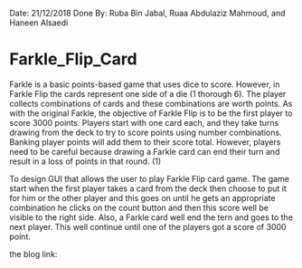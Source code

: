 Date: 21/12/2018
Done By: Ruba Bin Jabal, Ruaa Abdulaziz Mahmoud, and Haneen Alsaedi


# Farkle_Flip_Card
Farkle is a basic points-based game that uses dice to score. However, in Farkle Flip the cards represent one side of a die (1 thorough 6). The player collects combinations of cards and these combinations are worth points. As with the original Farkle, the objective of Farkle Flip is to be the first player to score 3000 points. Players start with one card each, and they take turns drawing from the deck to try to score points using number combinations. Banking player points will add them to their score total. However, players need to be careful because drawing a Farkle card can end their turn and result in a loss of points in that round. (1)
	
To design GUI that allows the user to play Farkle Flip card game. The game start when the first player takes a card from the deck then choose to put it for him or the other player and this goes on until he gets an appropriate combination he clicks on the count button and then this score well be visible to the right side. Also, a Farkle card well end the tern and goes to the next player. This well continue until one of the players got a score of 3000 point.


the blog link:
